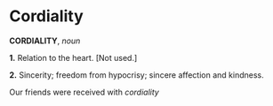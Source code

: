# Cordiality

**CORDIALITY**, _noun_

**1.** Relation to the heart. \[Not used.\]

**2.** Sincerity; freedom from hypocrisy; sincere affection and kindness.

Our friends were received with _cordiality_